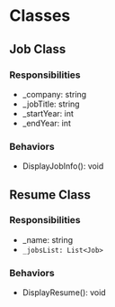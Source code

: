# Classes

## Job Class

### Responsibilities
<ul>
    <li> _company: string </li>
    <li> _jobTitle: string </li>
    <li> _startYear: int</li>
    <li> _endYear: int</li>
</ul>

### Behaviors
<ul>
    <li> DisplayJobInfo(): void </li>
</ul>

## Resume Class

### Responsibilities

<ul>
    <li> _name: string </li>
    <li> <code>_jobsList: List&lt;Job&gt;</code> </li>
</ul>

### Behaviors
<ul>
    <li> DisplayResume(): void </li>
</ul>